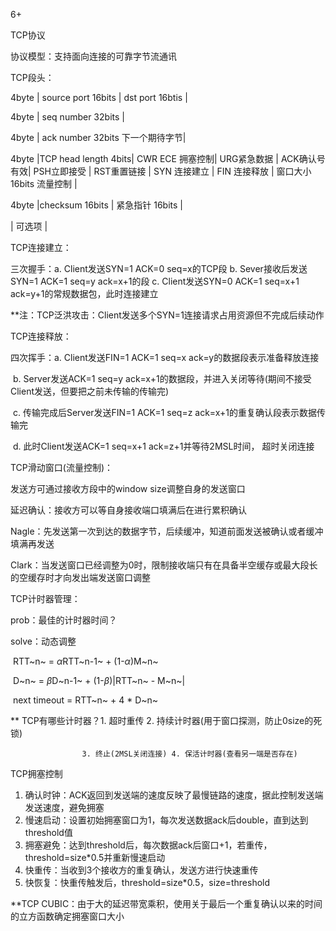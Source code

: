 6+

TCP协议

协议模型：支持面向连接的可靠字节流通讯



TCP段头：

4byte | source port 16bits | dst port 16btis |

4byte | seq number 32bits |

4byte | ack number 32bits 下一个期待字节|

4byte |TCP head length 4bits| CWR ECE 拥塞控制| URG紧急数据 | ACK确认号有效| PSH立即接受 | RST重置链接 | SYN 连接建立 | FIN 连接释放 | 窗口大小 16bits 流量控制 |

4byte |checksum 16bits | 紧急指针 16bits |

| 可选项 |



TCP连接建立：

三次握手：a. Client发送SYN=1 ACK=0 seq=x的TCP段 b. Sever接收后发送SYN=1 ACK=1 seq=y ack=x+1的段 c. Client发送SYN=0 ACK=1 seq=x+1 ack=y+1的常规数据包，此时连接建立

**注：TCP泛洪攻击：Client发送多个SYN=1连接请求占用资源但不完成后续动作

TCP连接释放：

四次挥手：a. Client发送FIN=1 ACK=1 seq=x ack=y的数据段表示准备释放连接

​		   b. Server发送ACK=1 seq=y ack=x+1的数据段，并进入关闭等待(期间不接受Client发送，但要把之前未传输的传输完)

​		c. 传输完成后Server发送FIN=1 ACK=1 seq=z ack=x+1的重复确认段表示数据传输完

​		d. 此时Client发送ACK=1 seq=x+1 ack=z+1并等待2MSL时间， 超时关闭连接

TCP滑动窗口(流量控制)：

发送方可通过接收方段中的window size调整自身的发送窗口

延迟确认：接收方可以等自身接收端口填满后在进行累积确认

Nagle：先发送第一次到达的数据字节，后续缓冲，知道前面发送被确认或者缓冲填满再发送

Clark：当发送窗口已经调整为0时，限制接收端只有在具备半空缓存或最大段长的空缓存时才向发出端发送窗口调整



TCP计时器管理：

prob：最佳的计时器时间？

solve：动态调整

​		RTT~n~ = $\alpha$RTT~n-1~ + (1-$\alpha$)M~n~

​		D~n~ = $\beta$D~n-1~ + (1-$\beta$)|RTT~n~ - M~n~|

​		next timeout = RTT~n~ + 4 * D~n~

** TCP有哪些计时器？1. 超时重传 2. 持续计时器(用于窗口探测，防止0size的死锁)

					3. 终止(2MSL关闭连接) 4. 保活计时器(查看另一端是否存在)



TCP拥塞控制

1. 确认时钟：ACK返回到发送端的速度反映了最慢链路的速度，据此控制发送端发送速度，避免拥塞
2. 慢速启动：设置初始拥塞窗口为1，每次发送数据ack后double，直到达到threshold值
3. 拥塞避免：达到threshold后，每次数据ack后窗口+1，若重传，threshold=size*0.5并重新慢速启动
4. 快重传：当收到3个接收方的重复确认，发送方进行快速重传
5. 快恢复：快重传触发后，threshold=size*0.5，size=threshold

**TCP CUBIC：由于大的延迟带宽乘积，使用关于最后一个重复确认以来的时间的立方函数确定拥塞窗口大小
